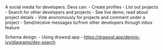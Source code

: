 A social media for developers. 
Devs can:
    - Create profiles
    - List out projects
    - Search for other developers and projects
    - See live demo, read about project details
    - Vote anonomously for projects and comment under a project
    - Send/receive messages to/from other developers through inbox feature

Schema design:
    - Using drawsql.app
    - https://drawsql.app/dennis-ivy/diagrams/dev-search